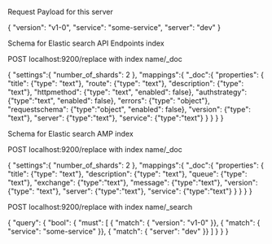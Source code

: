 Request Payload for this server

{
    "version": "v1-0",
    "service": "some-service",
    "server": "dev"
}

Schema for Elastic search API Endpoints index

POST localhost:9200/replace with index name/_doc

{
    "settings":{
        "number_of_shards": 2
    },
    "mappings":{
        "_doc":{
       "properties": {
           "title": {"type": "text"},
           "route": {"type": "text"},
           "description": {"type": "text"},
           "httpmethod": {"type": "text", "enabled": false},
           "authstrategy": {"type":"text", "enabled": false},
           "errors": {"type": "object"},
           "requestschema": {"type":"object", "enabled": false},
           "version": {"type": "text"},
           "server": {"type":"text"},
           "service": {"type":"text"}
       }
    }
}
}

Schema for Elastic search AMP index

POST localhost:9200/replace with index name/_doc

{
    "settings":{
        "number_of_shards": 2
    },
    "mappings":{
        "_doc":{
       "properties": {
           "title": {"type": "text"},
           "description": {"type": "text"},
           "queue": {"type": "text"},
           "exchange": {"type":"text"},
           "message": {"type":"text"},
           "version": {"type": "text"},
           "server": {"type":"text"},
           "service": {"type":"text"}
       }
    }
}
}

POST localhost:9200/replace with index name/_search

{
  "query": {
    "bool": {
      "must": [
        { "match": { "version": "v1-0" }},
        { "match": { "service":  "some-service" }},
        { "match": { "server":  "dev" }}
      ]
    }
  }
}